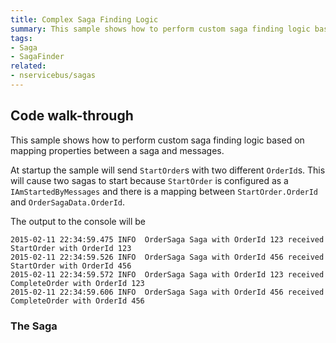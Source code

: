 ```yaml
---
title: Complex Saga Finding Logic
summary: This sample shows how to perform custom saga finding logic based on mapping properties between a saga and messages.
tags:
- Saga
- SagaFinder
related:
- nservicebus/sagas
---
```


## Code walk-through

This sample shows how to perform custom saga finding logic based on mapping properties between a saga and messages.

At startup the sample will send `StartOrder`s with two different `OrderId`s. This will cause two sagas to start because `StartOrder` is configured as a `IAmStartedByMessages` and there is a mapping between `StartOrder.OrderId` and `OrderSagaData.OrderId`.

The output to the console will be

```
2015-02-11 22:34:59.475 INFO  OrderSaga Saga with OrderId 123 received StartOrder with OrderId 123
2015-02-11 22:34:59.526 INFO  OrderSaga Saga with OrderId 456 received StartOrder with OrderId 456
2015-02-11 22:34:59.572 INFO  OrderSaga Saga with OrderId 123 received CompleteOrder with OrderId 123
2015-02-11 22:34:59.606 INFO  OrderSaga Saga with OrderId 456 received CompleteOrder with OrderId 456
``` 

### The Saga

<!-- import thesaga -->
